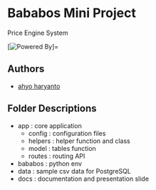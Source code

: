 
# Bababos Mini Project

Price Engine System 

[![Powered By](https://skillicons.dev/icons?i=python,flask,postgres)]=

## Authors

- [ahyo haryanto](https://www.github.com/ahyo)

## Folder Descriptions
- app : core application
    - config : configuration files
    - helpers : helper function and class
    - model : tables function
    - routes : routing API
- bababos : python env
- data : sample csv data for PostgreSQL
- docs : documentation and presentation slide